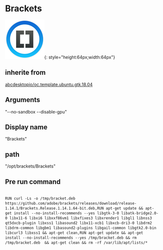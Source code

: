 # Brackets
![circle_brackets.svg](/applications/icons/circle_brackets.svg){: style="height:64px;width:64px"}
## inherite from
[abcdesktopio/oc.template.ubuntu.gtk.18.04](abcdesktopio/oc.template.ubuntu.gtk.18.04.md)
## Arguments
"--no-sandbox  --disable-gpu"
## Display name
"Brackets"
## path
"/opt/brackets/Brackets"
## Pre run command

```

RUN curl -Ls -o /tmp/bracket.deb https://github.com/adobe/brackets/releases/download/release-1.14.1/Brackets.Release.1.14.1.64-bit.deb,RUN apt-get update && apt-get install --no-install-recommends --yes libgtk-3-0 libatk-bridge2.0-0 libx11-6 libxi6 libxxf86vm1 libxfixes3 libxrender1 libgl1 libnss3 qt5dxcb-plugin libxss1 libasound2 libx11-xcb1 libxcb-dri3-0 libdrm2  libdrm-common libgbm1 libasound2-plugins libgail-common libgtk2.0-bin libcurl3 libxss1 && apt-get clean,RUN apt-get update && apt-get install --no-install-recommends --yes /tmp/bracket.deb && rm /tmp/bracket.deb  && apt-get clean && rm -rf /var/lib/apt/lists/*
```
